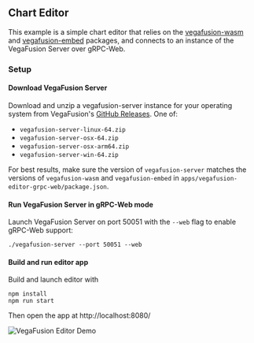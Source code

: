 ## Chart Editor

This example is a simple chart editor that relies on the [vegafusion-wasm](https://www.npmjs.com/package/vegafusion-wasm) and [vegafusion-embed](https://www.npmjs.com/package/vegafusion-embed) packages, and connects to an instance of the VegaFusion Server over gRPC-Web.

### Setup

#### Download VegaFusion Server
Download and unzip a vegafusion-server instance for your operating system from VegaFusion's [GitHub Releases](https://github.com/hex-inc/vegafusion/releases). One of:
 - `vegafusion-server-linux-64.zip` 
 - `vegafusion-server-osx-64.zip` 
 - `vegafusion-server-osx-arm64.zip` 
 - `vegafusion-server-win-64.zip`

For best results, make sure the version of `vegafusion-server` matches the versions of `vegafusion-wasm` and `vegafusion-embed` in `apps/vegafusion-editor-grpc-web/package.json`.

#### Run VegaFusion Server in gRPC-Web mode

Launch VegaFusion Server on port 50051 with the `--web` flag to enable gRPC-Web support:
```
./vegafusion-server --port 50051 --web
```

#### Build and run editor app
Build and launch editor with
```
npm install
npm run start
```

Then open the app at http://localhost:8080/

![VegaFusion Editor Demo](https://user-images.githubusercontent.com/15064365/227670166-6364e5ce-fb31-4964-8603-e77201a54ebe.png)
